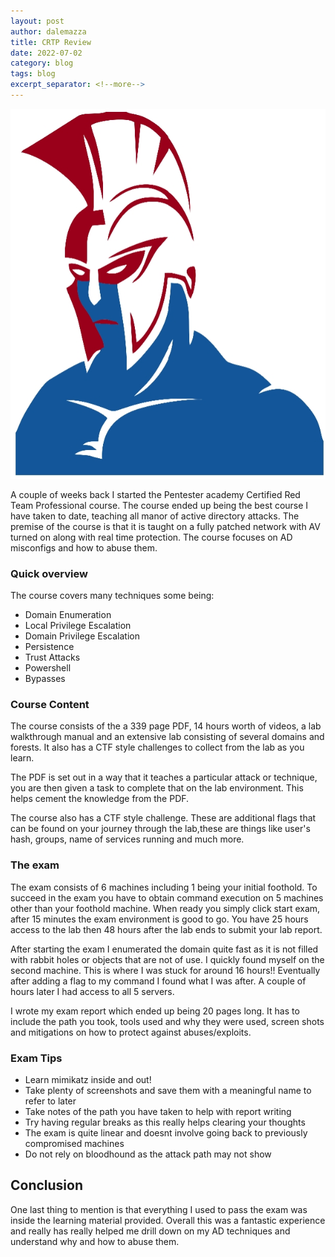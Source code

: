 ```yaml
---
layout: post
author: dalemazza
title: CRTP Review
date: 2022-07-02
category: blog
tags: blog
excerpt_separator: <!--more-->
---
```



<img src="/assets/crtp.jpg" class="align-center" alt="" width="auto" height="auto">

A couple of weeks back I started the Pentester academy Certified Red Team Professional course. The course ended up being the best course I have taken to date, teaching all manor of active directory attacks. The premise of the course is that it is taught on a fully patched network with AV turned on along with real time protection. The course focuses on AD misconfigs and how to abuse them.
<!--more-->

### Quick overview   
  
The course covers many techniques some being:
* Domain Enumeration
* Local Privilege Escalation
* Domain Privilege Escalation
* Persistence
* Trust Attacks
* Powershell
* Bypasses

### Course Content

The course consists of the a 339 page PDF, 14 hours worth of videos, a lab walkthrough manual and an extensive lab consisting of several domains and forests. It also has a CTF style challenges to collect from the lab as you learn.

The PDF is set out in a way that it teaches a particular attack or technique, you are then given a task to complete that on the lab environment. This helps cement the knowledge from the PDF.

The course also has a CTF style challenge. These are additional flags that can be found on your journey through the lab,these are things like user's hash, groups, name of services running and much more.


### The exam

The exam consists of 6 machines including 1 being your initial foothold. To succeed in the exam you have to obtain command execution on 5 machines other than your foothold machine. When ready you simply click start exam, after 15 minutes the exam environment is good to go. You have 25 hours access to the lab then 48 hours after the lab ends to submit your lab report.

After starting the exam I enumerated the domain quite fast as it is not filled with rabbit holes or objects that are not of use. I quickly found myself on the second machine. This is where I was stuck for around 16 hours!! Eventually after adding a flag to my command I found what I was after. A couple of hours later I had access to all 5 servers.

I wrote my exam report which ended up being 20 pages long. It has to include the path you took, tools used and why they were used, screen shots and mitigations on how to protect against abuses/exploits.


### Exam Tips
* Learn mimikatz inside and out!
* Take plenty of screenshots and save them with a meaningful name to refer to later
* Take notes of the path you have taken to help with report writing
* Try having regular breaks as this really helps clearing your thoughts
* The exam is quite linear and doesnt involve going back to previously compromised machines
* Do not rely on bloodhound as the attack path may not show


## Conclusion

One last thing to mention is that everything I used to pass the exam was inside the learning material provided. Overall this was a fantastic experience and really has really helped me drill down on my AD techniques and understand why and how to abuse them.
